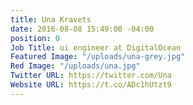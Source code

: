 ```yaml
---
title: Una Kravets
date: 2016-08-08 15:49:00 -04:00
position: 0
Job Title: ui engineer at DigitalOcean
Featured Image: "/uploads/una-grey.jpg"
Red Image: "/uploads/una.jpg"
Twitter URL: https://twitter.com/Una
Website URL: https://t.co/ADc1hUtzt9
---
```



